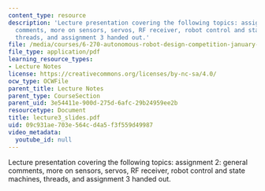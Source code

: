```yaml
---
content_type: resource
description: 'Lecture presentation covering the following topics: assignment 2: general
  comments, more on sensors, servos, RF receiver, robot control and state machines,
  threads, and assignment 3 handed out.'
file: /media/courses/6-270-autonomous-robot-design-competition-january-iap-2005/09c931ae703e564cd4a5f3f559d49987_lecture3_slides.pdf
file_type: application/pdf
learning_resource_types:
- Lecture Notes
license: https://creativecommons.org/licenses/by-nc-sa/4.0/
ocw_type: OCWFile
parent_title: Lecture Notes
parent_type: CourseSection
parent_uid: 3e54411e-900d-275d-6afc-29b24959ee2b
resourcetype: Document
title: lecture3_slides.pdf
uid: 09c931ae-703e-564c-d4a5-f3f559d49987
video_metadata:
  youtube_id: null
---
```

Lecture presentation covering the following topics: assignment 2: general comments, more on sensors, servos, RF receiver, robot control and state machines, threads, and assignment 3 handed out.